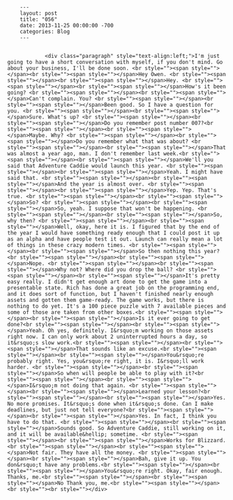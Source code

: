 
        ---
        layout: post
        title: "056"
        date: 2013-11-25 00:00:00 -700
        categories: Blog
        ---

        
				<div class="paragraph" style="text-align:left;">I'm just going to have a short conversation with myself, if you don't mind. Go about your business, I'll be done soon. <br style=""><span style=""></span><br style=""><span style=""></span>Hey Owen. <br style=""><span style=""></span><br style=""><span style=""></span>Hey. <br style=""><span style=""></span><br style=""><span style=""></span>How's it been going? <br style=""><span style=""></span><br style=""><span style=""></span>Can't complain. You? <br style=""><span style=""></span><br style=""><span style=""></span>Been good. So I have a question for you. <br style=""><span style=""></span><br style=""><span style=""></span>Sure. What's up? <br style=""><span style=""></span><br style=""><span style=""></span>Do you remember post number 007?<br style=""><span style=""></span><br style=""><span style=""></span>Maybe. Why? <br style=""><span style=""></span><br style=""><span style=""></span>Do you remember what that was about? <br style=""><span style=""></span><br style=""><span style=""></span>That was almost a year ago, man. I don't remember last week.<br style=""><span style=""></span><br style=""><span style=""></span>We'll you said that Adventure Caddie would launch this year. <br style=""><span style=""></span><br style=""><span style=""></span>Yeah. I might have said that. <br style=""><span style=""></span><br style=""><span style=""></span>And the year is almost over. <br style=""><span style=""></span><br style=""><span style=""></span>Yep. Yep. That's true. <br style=""><span style=""></span><br style=""><span style=""></span>So? <br style=""><span style=""></span><br style=""><span style=""></span>So, yeah. I suppose that won't be happening. <br style=""><span style=""></span><br style=""><span style=""></span>So, why then? <br style=""><span style=""></span><br style=""><span style=""></span>Well, okay, here it is. I figured that by the end of the year I would have something ready enough that I could post it up as an alpha and have people test it out. Launch can really mean a lot of things in these crazy modern times. <br style=""><span style=""></span><br style=""><span style=""></span>So then nothing this year? <br style=""><span style=""></span><br style=""><span style=""></span>Nope. <br style=""><span style=""></span><br style=""><span style=""></span>Why not? Where did you drop the ball? <br style=""><span style=""></span><br style=""><span style=""></span>It's pretty easy really. I didn't get enough art done to get the game into a presentable state. Rich has done a great job on the programming end, and it does sort of function, but I haven't finished nearly enough assets and gotten them game-ready. The game works, but there is nothing to do yet. It's a 100 piece puzzle with 7 available pieces and some of those are taken from other boxes.<br style=""><span style=""></span><br style=""><span style=""></span>Is it ever going to get done?<br style=""><span style=""></span><br style=""><span style=""></span>Yeah. Oh yes, definitely. I&rsquo;m working on those assets right now. I can only work about 2 uninterrupted hours a day, so it&rsquo;s slow work.<br style=""><span style=""></span><br style=""><span style=""></span>That sounds like an excuse.<br style=""><span style=""></span><br style=""><span style=""></span>You&rsquo;re probably right. Yes, you&rsquo;re right, it is. I&rsquo;ll work harder. <br style=""><span style=""></span><br style=""><span style=""></span>So when will people be able to play with it?<br style=""><span style=""></span><br style=""><span style=""></span>I&rsquo;m not doing that again. <br style=""><span style=""></span><br style=""><span style=""></span>Learned your lesson?<br style=""><span style=""></span><br style=""><span style=""></span>Yes. No more promises. It&rsquo;s done when it&rsquo;s done. Can I make deadlines, but just not tell everyone?<br style=""><span style=""></span><br style=""><span style=""></span>Yes. In fact, I think you have to do that. <br style=""><span style=""></span><br style=""><span style=""></span>Sounds good. So Adventure Caddie, still working on it, and it will be available&hellip; sometime. <br style=""><span style=""></span><br style=""><span style=""></span>Works for Blizzard. <br style=""><span style=""></span><br style=""><span style=""></span>Not fair. They have all the money. <br style=""><span style=""></span><br style=""><span style=""></span>Bah, give it up. You don&rsquo;t have any problems.<br style=""><span style=""></span><br style=""><span style=""></span>You&rsquo;re right. Okay, fair enough. Thanks, me.<br style=""><span style=""></span><br style=""><span style=""></span>No Thank you, me.<br style=""><span style=""></span><br style=""><br style=""></div>

		
        